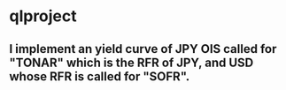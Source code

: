 # qlproject

## I implement an yield curve of JPY OIS called for "TONAR" which is the RFR of JPY, and USD whose RFR is called for "SOFR".  
